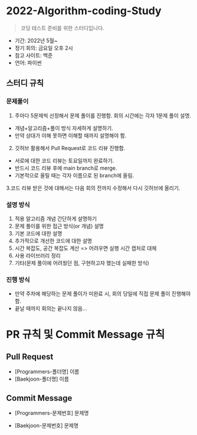 
# 2022-Algorithm-coding-Study

> 코딩 테스트 준비를 위한 스터디입니다.

+ 기간: 2022년 5월~
+ 정기 회의: 금요일 오후 2시
+ 참고 사이트: 백준
+ 언어: 파이썬


## 스터디 규칙

### 문제풀이
1. 주마다 5문제씩 선정해서 문제 풀이를 진행함. 회의 시간에는 각자 1문제 풀이 설명.
+ 개념+알고리즘+풀이 방식 자세하게 설명하기.
+ 만약 상대가 이해 못하면 이해할 때까지 설명해야 함.

2. 깃허브 활용해서 Pull Request로 코드 리뷰 진행함.
+ 서로에 대한 코드 리뷰는 토요일까지 완료하기.
+ 반드시 코드 리뷰 후에 main branch로 merge.
+ 기본적으로 올릴 때는 각자 이름으로 된 branch에 올림.

3.코드 리뷰 받은 것에 대해서는 다음 회의 전까지 수정해서 다시 깃허브에 올리기.

### 설명 방식
1. 적용 알고리즘 개념 간단하게 설명하기
2. 문제 풀이를 위한 접근 방식(or 개념) 설명
3. 기본 코드에 대한 설명
4. 추가적으로 개선한 코드에 대한 설명
5. 시간 복잡도, 공간 복잡도 계산 => 어려우면 실행 시간 캡처로 대체
6. 사용 라이브러리 정리
7. 기타(문제 풀이에 어려웠던 점, 구현하고자 했는데 실패한 방식)

### 진행 방식
+ 만약 주차에 해당하는 문제 풀이가 미완료 시, 회의 당일에 직접 문제 풀이 진행해야 함.
+ 끝날 때까지 회의는 끝나지 않음...


# PR 규칙 및 Commit Message 규칙

## Pull Request
+ [Programmers-폴더명] 이름
+ [Baekjoon-폴더명] 이름


## Commit Message
+ [Programmers-문제번호] 문제명

+ [Baekjoon-문제번호] 문제명


